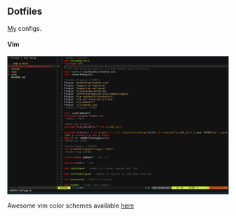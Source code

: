 ## Dotfiles
[My](kalbhor.github.io) configs. 

#### Vim 
![vim](vimview.png)

Awesome vim color schemes available [here](http://colorswat.ch/vim)
